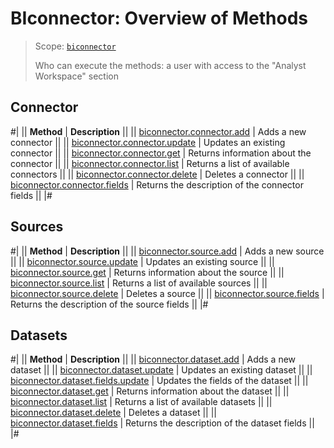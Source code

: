 # BIconnector: Overview of Methods

> Scope: [`biconnector`](../scopes/permissions.md)
>
> Who can execute the methods: a user with access to the "Analyst Workspace" section

## Connector

#|
|| **Method** | **Description** ||
|| [biconnector.connector.add](./connector/biconnector-connector-add.md) | Adds a new connector ||
|| [biconnector.connector.update](./connector/biconnector-connector-update.md) | Updates an existing connector ||
|| [biconnector.connector.get](./connector/biconnector-connector-get.md) | Returns information about the connector ||
|| [biconnector.connector.list](./connector/biconnector-connector-list.md) | Returns a list of available connectors ||
|| [biconnector.connector.delete](./connector/biconnector-connector-delete.md) | Deletes a connector ||
|| [biconnector.connector.fields](./connector/biconnector-connector-fields.md) | Returns the description of the connector fields ||
|#

## Sources

#|
|| **Method** | **Description** ||
|| [biconnector.source.add](./source/biconnector-source-add.md) | Adds a new source ||
|| [biconnector.source.update](./source/biconnector-source-update.md) | Updates an existing source ||
|| [biconnector.source.get](./source/biconnector-source-get.md) | Returns information about the source ||
|| [biconnector.source.list](./source/biconnector-source-list.md) | Returns a list of available sources ||
|| [biconnector.source.delete](./source/biconnector-source-delete.md) | Deletes a source ||
|| [biconnector.source.fields](./source/biconnector-source-fields.md) | Returns the description of the source fields ||
|#

## Datasets

#|
|| **Method** | **Description** ||
|| [biconnector.dataset.add](./dataset/biconnector-dataset-add.md) | Adds a new dataset ||
|| [biconnector.dataset.update](./dataset/biconnector-dataset-update.md) | Updates an existing dataset ||
|| [biconnector.dataset.fields.update](./dataset/biconnector-dataset-fields-update.md) | Updates the fields of the dataset ||
|| [biconnector.dataset.get](./dataset/biconnector-dataset-get.md) | Returns information about the dataset ||
|| [biconnector.dataset.list](./dataset/biconnector-dataset-list.md) | Returns a list of available datasets ||
|| [biconnector.dataset.delete](./dataset/biconnector-dataset-delete.md) | Deletes a dataset ||
|| [biconnector.dataset.fields](./dataset/biconnector-dataset-fields.md) | Returns the description of the dataset fields ||
|#